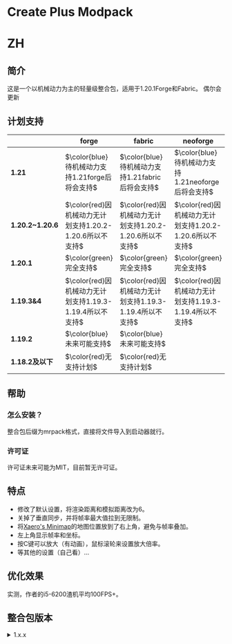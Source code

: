 # Create Plus Modpack
# ZH
## 简介
这是一个以机械动力为主的轻量级整合包，适用于1.20.1Forge和Fabric。
偶尔会更新
## 计划支持
|      |**forge**|**fabric**|**neoforge**|
| ---- | ---- | ---- | ---- |
|**1.21**|$\color{blue}待机械动力支持1.21forge后将会支持$|$\color{blue}待机械动力支持1.21fabric后将会支持$|$\color{blue}待机械动力支持1.21neoforge后将会支持$|
|**1.20.2~1.20.6**|$\color{red}因机械动力无计划支持1.20.2-1.20.6所以不支持$|$\color{red}因机械动力无计划支持1.20.2-1.20.6所以不支持$|$\color{red}因机械动力无计划支持1.20.2-1.20.6所以不支持$|
|**1.20.1**|$\color{green}完全支持$|$\color{green}完全支持$|$\color{green}完全支持$|
|**1.19.3&4**|$\color{red}因机械动力无计划支持1.19.3-1.19.4所以不支持$|$\color{red}因机械动力无计划支持1.19.3-1.19.4所以不支持$|$\color{red}因机械动力无计划支持1.19.3-1.19.4所以不支持$|
|**1.19.2**|$\color{blue}未来可能支持$|$\color{blue}未来可能支持$|      |
|**1.18.2及以下**|$\color{red}无支持计划$|$\color{red}无支持计划$|      |
## 帮助
### 怎么安装？
整合包后缀为mrpack格式，直接将文件导入到启动器就行。
### 许可证
许可证未来可能为MIT，目前暂无许可证。
## 特点
- 修改了默认设置，将渲染距离和模拟距离改为6。
- 关掉了垂直同步，并将帧率最大值拉到无限制。
- 将[Xaero's Minimap](https://modrinth.com/mod/xaeros-minimap)的地图位置放到了右上角，避免与帧率叠加。
- 左上角显示帧率和坐标。
- 按C键可以放大（有动画），鼠标滚轮来设置放大倍率。
- 等其他的设置（自己看）...
## 优化效果
实测，作者的i5-6200渣机平均100FPS+。
## 整合包版本
<details>
<summary>1.x.x</summary>
  一切的开端。
</details>
